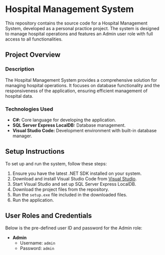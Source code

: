 # Hospital Management System

This repository contains the source code for a Hospital Management System, developed as a personal practice project. The system is designed to manage hospital operations and features an Admin user role with full access to all functionalities.

## Project Overview

### Description

The Hospital Management System provides a comprehensive solution for managing hospital operations. It focuses on database functionality and the responsiveness of the application, ensuring efficient management of hospital data.

### Technologies Used

- **C#:** Core language for developing the application.
- **SQL Server Express LocalDB:** Database management.
- **Visual Studio Code:** Development environment with built-in database manager.

## Setup Instructions

To set up and run the system, follow these steps:

1. Ensure you have the latest .NET SDK installed on your system.
2. Download and install Visual Studio Code from [Visual Studio](https://code.visualstudio.com/).
3. Start Visual Studio and set up SQL Server Express LocalDB.
4. Download the project files from the repository.
5. Run the `setup.exe` file included in the downloaded files.
6. Run the application.

## User Roles and Credentials

Below is the pre-defined user ID and password for the Admin role:

- **Admin**
  - Username: `admin`
  - Password: `admin`
